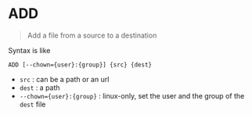 # ADD

> Add a file from a source to a destination

Syntax is like

```none
ADD [--chown={user}:{group}] {src} {dest}
```

* ``src`` : can be a path or an url
* ``dest`` : a path
* ``--chown={user}:{group}`` : linux-only,
set the user and the group of the ``dest`` file